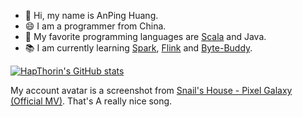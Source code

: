 - 👋 Hi, my name is AnPing Huang.
- 😄 I am a programmer from China.
- 💖 My favorite programming languages are [Scala](https://www.scala-lang.org/) and Java.
- 📚 I am currently learning [Spark](https://github.com/apache/spark), [Flink](https://github.com/apache/flink) and [Byte-Buddy](https://github.com/raphw/byte-buddy).

[![HapThorin's GitHub stats](https://github-readme-stats.vercel.app/api?username=HapThorin&show_icons=true&count_private=false&theme=cobalt)](https://github.com/anuraghazra/github-readme-stats)

My account avatar is a screenshot from [Snail's House - Pixel Galaxy (Official MV)](https://youtu.be/3nlSDxvt6JU?t=63). That's A really nice song. 
